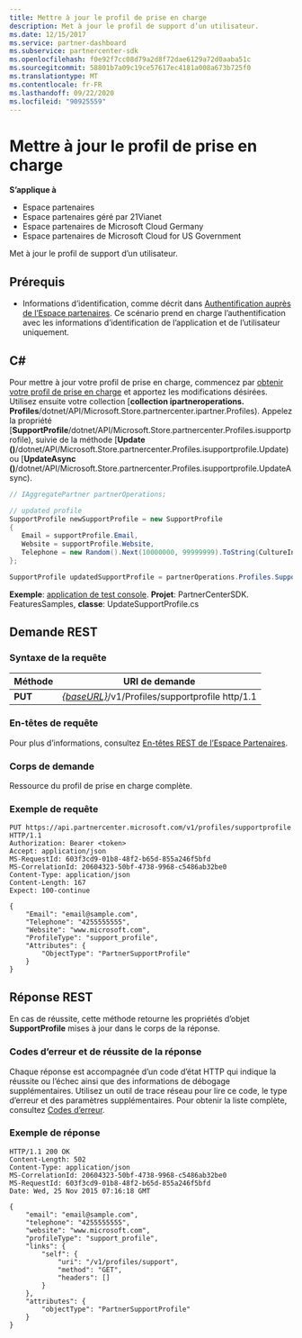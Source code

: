 ```yaml
---
title: Mettre à jour le profil de prise en charge
description: Met à jour le profil de support d’un utilisateur.
ms.date: 12/15/2017
ms.service: partner-dashboard
ms.subservice: partnercenter-sdk
ms.openlocfilehash: f0e92f7cc08d79a2d8f72dae6129a72d0aaba51c
ms.sourcegitcommit: 58801b7a09c19ce57617ec4181a008a673b725f0
ms.translationtype: MT
ms.contentlocale: fr-FR
ms.lasthandoff: 09/22/2020
ms.locfileid: "90925559"
---
```

# <a name="update-support-profile"></a>Mettre à jour le profil de prise en charge

**S’applique à**

- Espace partenaires
- Espace partenaires géré par 21Vianet
- Espace partenaires de Microsoft Cloud Germany
- Espace partenaires de Microsoft Cloud for US Government

Met à jour le profil de support d’un utilisateur.

## <a name="prerequisites"></a>Prérequis

- Informations d’identification, comme décrit dans [Authentification auprès de l’Espace partenaires](partner-center-authentication.md). Ce scénario prend en charge l’authentification avec les informations d’identification de l’application et de l’utilisateur uniquement.

## <a name="c"></a>C\#

Pour mettre à jour votre profil de prise en charge, commencez par [obtenir votre profil de prise en charge](get-support-profile.md) et apportez les modifications désirées. Utilisez ensuite votre collection [**collection ipartneroperations. Profiles**/dotnet/API/Microsoft.Store.partnercenter.ipartner.Profiles). Appelez la propriété [**SupportProfile**/dotnet/API/Microsoft.Store.partnercenter.Profiles.isupportprofile), suivie de la méthode [**Update ()**/dotnet/API/Microsoft.Store.partnercenter.Profiles.isupportprofile.Update) ou [**UpdateAsync ()**/dotnet/API/Microsoft.Store.partnercenter.Profiles.isupportprofile.UpdateAsync).

``` csharp
// IAggregatePartner partnerOperations;

// updated profile
SupportProfile newSupportProfile = new SupportProfile
{
   Email = supportProfile.Email,
   Website = supportProfile.Website,
   Telephone = new Random().Next(10000000, 99999999).ToString(CultureInfo.InvariantCulture)
};

SupportProfile updatedSupportProfile = partnerOperations.Profiles.SupportProfile.Update(newSupportProfile);
```

**Exemple**: [application de test console](console-test-app.md). **Projet**: PartnerCenterSDK. FeaturesSamples, **classe**: UpdateSupportProfile.cs

## <a name="rest-request"></a>Demande REST

### <a name="request-syntax"></a>Syntaxe de la requête

| Méthode  | URI de demande                                                                     |
|---------|---------------------------------------------------------------------------------|
| **PUT** | [*{baseURL}*](partner-center-rest-urls.md)/v1/Profiles/supportprofile http/1.1 |

### <a name="request-headers"></a>En-têtes de requête

Pour plus d’informations, consultez [En-têtes REST de l’Espace Partenaires](headers.md).

### <a name="request-body"></a>Corps de demande

Ressource du profil de prise en charge complète.

### <a name="request-example"></a>Exemple de requête

```http
PUT https://api.partnercenter.microsoft.com/v1/profiles/supportprofile HTTP/1.1
Authorization: Bearer <token>
Accept: application/json
MS-RequestId: 603f3cd9-01b8-48f2-b65d-855a246f5bfd
MS-CorrelationId: 20604323-50bf-4738-9968-c5486ab32be0
Content-Type: application/json
Content-Length: 167
Expect: 100-continue

{
    "Email": "email@sample.com",
    "Telephone": "4255555555",
    "Website": "www.microsoft.com",
    "ProfileType": "support_profile",
    "Attributes": {
        "ObjectType": "PartnerSupportProfile"
    }
}
```

## <a name="rest-response"></a>Réponse REST

En cas de réussite, cette méthode retourne les propriétés d’objet **SupportProfile** mises à jour dans le corps de la réponse.

### <a name="response-success-and-error-codes"></a>Codes d’erreur et de réussite de la réponse

Chaque réponse est accompagnée d’un code d’état HTTP qui indique la réussite ou l’échec ainsi que des informations de débogage supplémentaires. Utilisez un outil de trace réseau pour lire ce code, le type d’erreur et des paramètres supplémentaires. Pour obtenir la liste complète, consultez [Codes d’erreur](error-codes.md).

### <a name="response-example"></a>Exemple de réponse

```http
HTTP/1.1 200 OK
Content-Length: 502
Content-Type: application/json
MS-CorrelationId: 20604323-50bf-4738-9968-c5486ab32be0
MS-RequestId: 603f3cd9-01b8-48f2-b65d-855a246f5bfd
Date: Wed, 25 Nov 2015 07:16:18 GMT

{
    "email": "email@sample.com",
    "telephone": "4255555555",
    "website": "www.microsoft.com",
    "profileType": "support_profile",
    "links": {
        "self": {
            "uri": "/v1/profiles/support",
            "method": "GET",
            "headers": []
        }
    },
    "attributes": {
        "objectType": "PartnerSupportProfile"
    }
}
```
